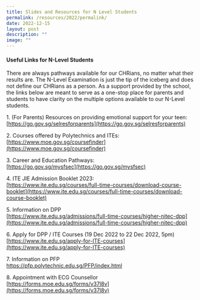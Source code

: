 ```yaml
---
title: Slides and Resources for N Level Students
permalink: /resources/2022/permalink/
date: 2022-12-15
layout: post
description: ""
image: ""
---
```


#### **Useful Links for N-Level Students**

There are always pathways available for our CHRians, no matter what their results are. The N-Level Examination is just the tip of the iceberg and does not define our CHRians as a person. As a support provided by the school, the links below are meant to serve as a one-stop place for parents and students to have clarity on the multiple options available to our N-Level students. 

1\. (For Parents) Resources on providing emotional support for your teen:<br>
[https://go.gov.sg/selresforparents](https://go.gov.sg/selresforparents)

2\. Courses offered by Polytechnics and ITEs:<br>
[https://www.moe.gov.sg/coursefinder](https://www.moe.gov.sg/coursefinder)

3\. Career and Education Pathways:<br>
[https://go.gov.sg/mysfsec](https://go.gov.sg/mysfsec)

4\. ITE JIE Admission Booklet 2023:<br>
[https://www.ite.edu.sg/courses/full-time-courses/download-course-booklet](https://www.ite.edu.sg/courses/full-time-courses/download-course-booklet)

5\. Information on DPP<br>
[https://www.ite.edu.sg/admissions/full-time-courses/higher-nitec-dpp](https://www.ite.edu.sg/admissions/full-time-courses/higher-nitec-dpp)

6\. Apply for DPP / ITE Courses (19 Dec 2022 to 22 Dec 2022, 5pm)<br>
[https://www.ite.edu.sg/apply-for-ITE-courses](https://www.ite.edu.sg/apply-for-ITE-courses)

7\. Information on PFP<br>
[https://pfp.polytechnic.edu.sg/PFP/index.html ](https://pfp.polytechnic.edu.sg/PFP/index.html )

8\. Appointment with ECG Counsellor<br>
[https://forms.moe.edu.sg/forms/v37l8v](https://forms.moe.edu.sg/forms/v37l8v)